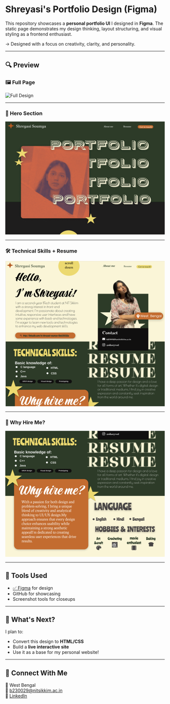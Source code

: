 # Shreyasi's Portfolio Design (Figma)

This repository showcases a **personal portfolio UI** I designed in **Figma**. The static page demonstrates my design thinking, layout structuring, and visual styling as a frontend enthusiast.

-> Designed with a focus on creativity, clarity, and personality.

---

## 🔍 Preview

### 🖼 Full Page
![Full Design](./portfolio-full.png)

---

### 👋 Hero Section
![Hero](./portfolio-hero.png)

---

### 🛠 Technical Skills + Resume
![Skills](./portfolio-skills.png)

---

### 💼 Why Hire Me?
![Why Hire Me](./portfolio-why-hire.png)


---

## 🧰 Tools Used

- [✅ Figma](https://figma.com) for design
- GitHub for showcasing
- Screenshot tools for closeups

---

## 🚀 What's Next?

I plan to:
- Convert this design to **HTML/CSS** 
- Build a **live interactive site**
- Use it as a base for my personal website!

---

## 🔗 Connect With Me

📍 West Bengal  
📧 b230029@nitsikkim.ac.in  
🔗 [LinkedIn](https://www.linkedin.com/in/shreyasi-soumya/)

